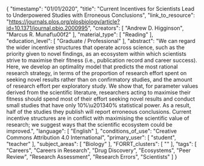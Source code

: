 {
    "timestamp": "01/01/2020",
    "title": "Current Incentives for Scientists Lead to Underpowered Studies with Erroneous Conclusions",
    "link_to_resource": "https://journals.plos.org/plosbiology/article?id=10.1371/journal.pbio.2000995",
    "creators": [
        "Andrew D. Higginson",
        "Marcus R. Munaf\u00f2"
    ],
    "material_type": [
        "Reading"
    ],
    "education_level": [
        "Graduate / Professional"
    ],
    "abstract": "We can regard the wider incentive structures that operate across science, such as the priority given to novel findings, as an ecosystem within which scientists strive to maximise their fitness (i.e., publication record and career success). Here, we develop an optimality model that predicts the most rational research strategy, in terms of the proportion of research effort spent on seeking novel results rather than on confirmatory studies, and the amount of research effort per exploratory study. We show that, for parameter values derived from the scientific literature, researchers acting to maximise their fitness should spend most of their effort seeking novel results and conduct small studies that have only 10%\u201340% statistical power. As a result, half of the studies they publish will report erroneous conclusions. Current incentive structures are in conflict with maximising the scientific value of research; we suggest ways that the scientific ecosystem could be improved.",
    "language": [
        "English"
    ],
    "conditions_of_use": "Creative Commons Attribution 4.0 International",
    "primary_user": [
        "student",
        "teacher"
    ],
    "subject_areas": [
        "Biology"
    ],
    "FORRT_clusters": [
        ""
    ],
    "tags": [
        "Careers",
        "Careers in Research",
        "Drug Discovery",
        "Ecosystems",
        "Peer Review",
        "Research Assessment",
        "Research Errors",
        "Scientists"
    ]
}